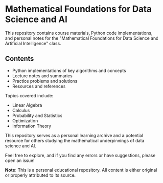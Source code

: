 # Mathematical Foundations for Data Science and AI

This repository contains course materials, Python code implementations, and personal notes for the "Mathematical Foundations for Data Science and Artificial Intelligence" class.

## Contents

- Python implementations of key algorithms and concepts
- Lecture notes and summaries
- Practice problems and solutions
- Resources and references

Topics covered include:

- Linear Algebra
- Calculus
- Probability and Statistics
- Optimization
- Information Theory

This repository serves as a personal learning archive and a potential resource for others studying the mathematical underpinnings of data science and AI.

Feel free to explore, and if you find any errors or have suggestions, please open an issue!

**Note:** This is a personal educational repository. All content is either original or properly attributed to its source.
